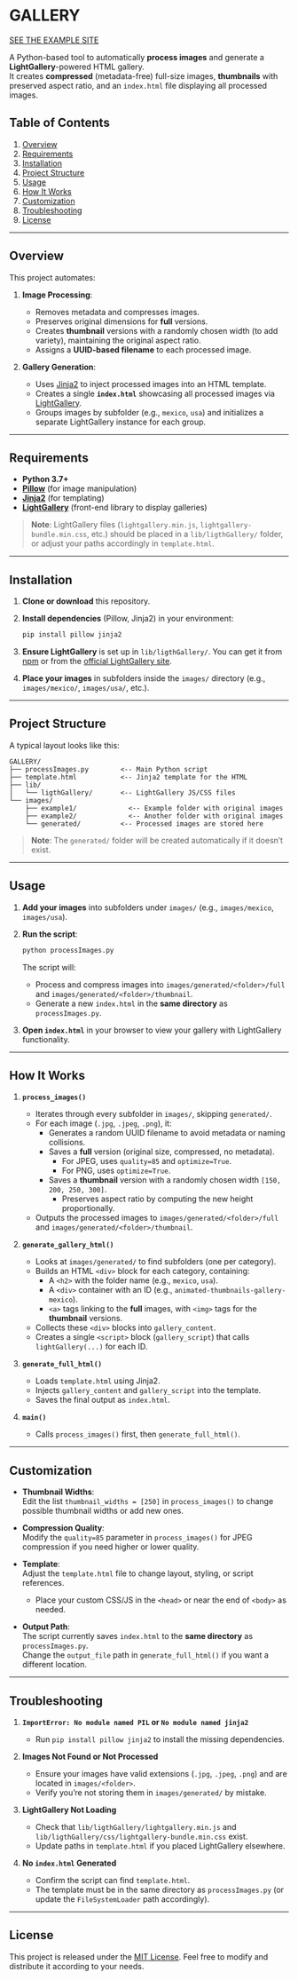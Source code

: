 # GALLERY

[SEE THE EXAMPLE SITE](https://iabin.github.io/gallery)

A Python-based tool to automatically **process images** and generate a **LightGallery**-powered HTML gallery.  
It creates **compressed** (metadata-free) full-size images, **thumbnails** with preserved aspect ratio, and an `index.html` file displaying all processed images.

## Table of Contents

1. [Overview](#overview)  
2. [Requirements](#requirements)  
3. [Installation](#installation)  
4. [Project Structure](#project-structure)  
5. [Usage](#usage)  
6. [How It Works](#how-it-works)  
7. [Customization](#customization)  
8. [Troubleshooting](#troubleshooting)  
9. [License](#license)

---

## Overview

This project automates:

1. **Image Processing**:  
   - Removes metadata and compresses images.  
   - Preserves original dimensions for **full** versions.  
   - Creates **thumbnail** versions with a randomly chosen width (to add variety), maintaining the original aspect ratio.  
   - Assigns a **UUID-based filename** to each processed image.

2. **Gallery Generation**:  
   - Uses [Jinja2](https://pypi.org/project/Jinja2/) to inject processed images into an HTML template.  
   - Creates a single **`index.html`** showcasing all processed images via [LightGallery](https://www.lightgalleryjs.com/).  
   - Groups images by subfolder (e.g., `mexico`, `usa`) and initializes a separate LightGallery instance for each group.

---

## Requirements

- **Python 3.7+**  
- [**Pillow**](https://pypi.org/project/Pillow/) (for image manipulation)  
- [**Jinja2**](https://pypi.org/project/Jinja2/) (for templating)  
- [**LightGallery**](https://www.lightgalleryjs.com/) (front-end library to display galleries)

> **Note**: LightGallery files (`lightgallery.min.js`, `lightgallery-bundle.min.css`, etc.) should be placed in a `lib/ligthGallery/` folder, or adjust your paths accordingly in `template.html`.

---

## Installation

1. **Clone or download** this repository.  
2. **Install dependencies** (Pillow, Jinja2) in your environment:

   ```bash
   pip install pillow jinja2
   ```

3. **Ensure LightGallery** is set up in `lib/ligthGallery/`. You can get it from [npm](https://www.npmjs.com/package/lightgallery) or from the [official LightGallery site](https://www.lightgalleryjs.com/).  
4. **Place your images** in subfolders inside the `images/` directory (e.g., `images/mexico/`, `images/usa/`, etc.).

---

## Project Structure

A typical layout looks like this:

```
GALLERY/
├── processImages.py        <-- Main Python script
├── template.html           <-- Jinja2 template for the HTML
├── lib/
│   └── ligthGallery/       <-- LightGallery JS/CSS files
└── images/
    ├── example1/             <-- Example folder with original images
    ├── example2/             <-- Another folder with original images
    └── generated/          <-- Processed images are stored here
```

> **Note**: The `generated/` folder will be created automatically if it doesn’t exist.

---

## Usage

1. **Add your images** into subfolders under `images/` (e.g., `images/mexico`, `images/usa`).  
2. **Run the script**:

   ```bash
   python processImages.py
   ```

   The script will:
   - Process and compress images into `images/generated/<folder>/full` and `images/generated/<folder>/thumbnail`.
   - Generate a new `index.html` in the **same directory** as `processImages.py`.

3. **Open `index.html`** in your browser to view your gallery with LightGallery functionality.

---

## How It Works

1. **`process_images()`**  
   - Iterates through every subfolder in `images/`, skipping `generated/`.  
   - For each image (`.jpg`, `.jpeg`, `.png`), it:
     - Generates a random UUID filename to avoid metadata or naming collisions.
     - Saves a **full** version (original size, compressed, no metadata).  
       - For JPEG, uses `quality=85` and `optimize=True`.
       - For PNG, uses `optimize=True`.
     - Saves a **thumbnail** version with a randomly chosen width `[150, 200, 250, 300]`.  
       - Preserves aspect ratio by computing the new height proportionally.
   - Outputs the processed images to `images/generated/<folder>/full` and `images/generated/<folder>/thumbnail`.

2. **`generate_gallery_html()`**  
   - Looks at `images/generated/` to find subfolders (one per category).  
   - Builds an HTML `<div>` block for each category, containing:
     - A `<h2>` with the folder name (e.g., `mexico`, `usa`).
     - A `<div>` container with an ID (e.g., `animated-thumbnails-gallery-mexico`).
     - `<a>` tags linking to the **full** images, with `<img>` tags for the **thumbnail** versions.
   - Collects these `<div>` blocks into `gallery_content`.
   - Creates a single `<script>` block (`gallery_script`) that calls `lightGallery(...)` for each ID.

3. **`generate_full_html()`**  
   - Loads `template.html` using Jinja2.
   - Injects `gallery_content` and `gallery_script` into the template.  
   - Saves the final output as `index.html`.

4. **`main()`**  
   - Calls `process_images()` first, then `generate_full_html()`.

---

## Customization

- **Thumbnail Widths**:  
  Edit the list `thumbnail_widths = [250]` in `process_images()` to change possible thumbnail widths or add new ones.

- **Compression Quality**:  
  Modify the `quality=85` parameter in `process_images()` for JPEG compression if you need higher or lower quality.

- **Template**:  
  Adjust the `template.html` file to change layout, styling, or script references.  
  - Place your custom CSS/JS in the `<head>` or near the end of `<body>` as needed.

- **Output Path**:  
  The script currently saves `index.html` to the **same directory** as `processImages.py`.  
  Change the `output_file` path in `generate_full_html()` if you want a different location.

---

## Troubleshooting

1. **`ImportError: No module named PIL` or `No module named jinja2`**  
   - Run `pip install pillow jinja2` to install the missing dependencies.

2. **Images Not Found or Not Processed**  
   - Ensure your images have valid extensions (`.jpg`, `.jpeg`, `.png`) and are located in `images/<folder>`.  
   - Verify you’re not storing them in `images/generated/` by mistake.

3. **LightGallery Not Loading**  
   - Check that `lib/ligthGallery/lightgallery.min.js` and `lib/ligthGallery/css/lightgallery-bundle.min.css` exist.  
   - Update paths in `template.html` if you placed LightGallery elsewhere.

4. **No `index.html` Generated**  
   - Confirm the script can find `template.html`.  
   - The template must be in the same directory as `processImages.py` (or update the `FileSystemLoader` path accordingly).

---

## License

This project is released under the [MIT License](https://opensource.org/licenses/MIT). Feel free to modify and distribute it according to your needs.  

